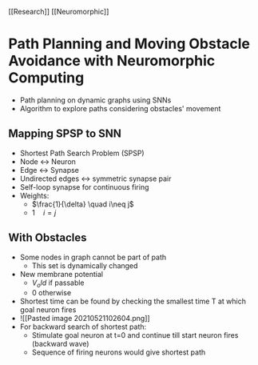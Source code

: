 [[Research]] [[Neuromorphic]]

# Path Planning and Moving Obstacle Avoidance with Neuromorphic Computing

- Path planning on dynamic graphs using SNNs
- Algorithm to explore paths considering obstacles' movement

## Mapping SPSP to SNN
- Shortest Path Search Problem (SPSP)
- Node <-> Neuron
- Edge <-> Synapse
- Undirected edges <-> symmetric synapse pair
- Self-loop synapse for continuous firing
- Weights:
	- $\frac{1}{\delta} \quad i\neq j$
	- $1 \quad i=j$

## With Obstacles
- Some nodes in graph cannot be part of path
	- This set is dynamically changed
- New membrane potential
	- $V_old$ if passable
	- 0 otherwise
- Shortest time can be found by checking the smallest time T at which goal neuron fires
- ![[Pasted image 20210521102604.png]]
- For backward search of shortest path:
	- Stimulate goal neuron at t=0 and continue till start neuron fires (backward wave)
	- Sequence of firing neurons would give shortest path


